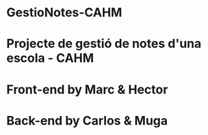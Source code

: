 # GestioNotes-CAHM
# Projecte de gestió de notes d'una escola - CAHM 
# Front-end by Marc & Hector
# Back-end by Carlos & Muga